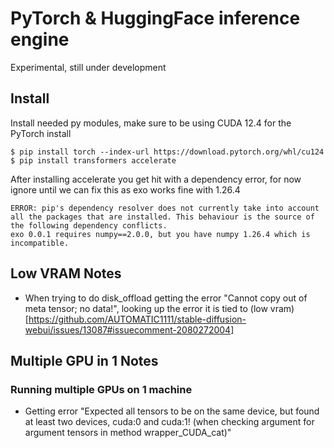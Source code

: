 # PyTorch & HuggingFace inference engine
Experimental, still under development


## Install
Install needed py modules, make sure to be using CUDA 12.4 for the PyTorch install

```console
$ pip install torch --index-url https://download.pytorch.org/whl/cu124
$ pip install transformers accelerate
```

After installing accelerate you get hit with a dependency error, for now ignore until we can fix this as exo works fine with 1.26.4

```console
ERROR: pip's dependency resolver does not currently take into account all the packages that are installed. This behaviour is the source of the following dependency conflicts.
exo 0.0.1 requires numpy==2.0.0, but you have numpy 1.26.4 which is incompatible.
```

## Low VRAM Notes

- When trying to do disk_offload getting the error "Cannot copy out of meta tensor; no data!", looking up the error it is tied to (low vram)[https://github.com/AUTOMATIC1111/stable-diffusion-webui/issues/13087#issuecomment-2080272004]

## Multiple GPU in 1 Notes
### Running multiple GPUs on 1 machine
- Getting error "Expected all tensors to be on the same device, but found at least two devices, cuda:0 and cuda:1! (when checking argument for argument tensors in method wrapper_CUDA_cat)"
